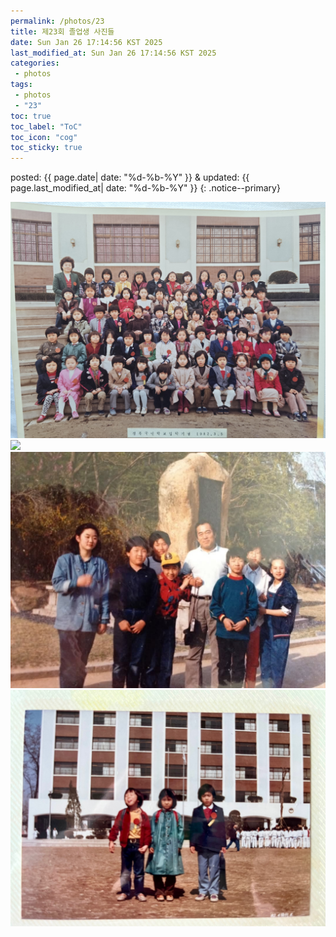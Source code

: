 ```yaml
---
permalink: /photos/23
title: 제23회 졸업생 사진들
date: Sun Jan 26 17:14:56 KST 2025
last_modified_at: Sun Jan 26 17:14:56 KST 2025
categories:
 - photos
tags:
 - photos
 - "23"
toc: true
toc_label: "ToC"
toc_icon: "cog"
toc_sticky: true
---
```


posted: {{ page.date| date: "%d-%b-%Y" }}
&amp;
updated: {{ page.last_modified_at| date: "%d-%b-%Y" }}
{: .notice--primary}

<!--div class="fig-container">
<figure style="max-width: 90%;"-->
<div class="img-container">
<img src="/resource/23/photos/KakaoTalk_Photo_2025-01-23-20-26-39.jpeg">
</div>
<!--figcaption>
이화영 쌤 반
</figcaption>
</figure>
</div-->

<div class="img-container">
<img src="/resource/23/photos/KakaoTalk_Photo_2025-01-23-20-31-21.jpeg">
</div>

<div class="img-container">
<img src="/resource/23/photos/KakaoTalk_Photo_2025-01-23-22-01-26.jpeg">
</div>

<div class="img-container">
<img src="/resource/23/photos/KakaoTalk_Photo_2025-01-23-22-01-59.jpeg">
</div>

